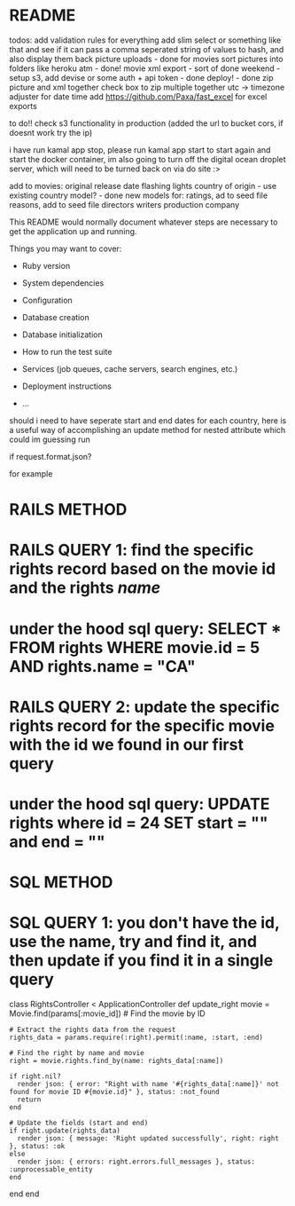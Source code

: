 # README

todos:
add validation rules for everything
add slim select or something like that and see if it can pass a comma seperated string of values to hash, and also display them back
picture uploads - done for movies
  sort pictures into folders like heroku atm - done!
movie xml export - sort of done
weekend - setup s3, add devise or some auth + api token - done
deploy! - done
zip picture and xml together
check box to zip multiple together
utc -> timezone adjuster for date time
add https://github.com/Paxa/fast_excel for excel exports

to do!! check s3 functionality in production (added the url to bucket cors, if doesnt work try the ip)

i have run kamal app stop, please run kamal app start to start again and start the docker container, im also going to turn off the digital ocean droplet server, which will need to be turned back on via do site :>


add to movies:
original release date
flashing lights
country of origin - use existing country model? - done
new models for:
ratings, ad to seed file
reasons, add to seed file
directors
writers
production company



This README would normally document whatever steps are necessary to get the
application up and running.

Things you may want to cover:

* Ruby version

* System dependencies

* Configuration

* Database creation

* Database initialization

* How to run the test suite

* Services (job queues, cache servers, search engines, etc.)

* Deployment instructions

* ...

should i need to have seperate start and end dates for each country, here is a useful way of accomplishing an update method for nested attribute which could im guessing run 

if request.format.json?

for example

# RAILS METHOD
# RAILS QUERY 1: find the specific rights record based on the movie id and the rights _name_
# under the hood sql query: SELECT * FROM rights WHERE movie.id = 5 AND rights.name = "CA"
# RAILS QUERY 2: update the specific rights record for the specific movie with the id we found in our first query
# under the hood sql query: UPDATE rights where id = 24 SET start = "" and end = "" 

# SQL METHOD
# SQL QUERY 1: you don't have the id, use the name, try and find it, and then update if you find it in a single query

class RightsController < ApplicationController
  def update_right
    movie = Movie.find(params[:movie_id]) # Find the movie by ID

    # Extract the rights data from the request
    rights_data = params.require(:right).permit(:name, :start, :end)

    # Find the right by name and movie
    right = movie.rights.find_by(name: rights_data[:name])

    if right.nil?
      render json: { error: "Right with name '#{rights_data[:name]}' not found for movie ID #{movie.id}" }, status: :not_found
      return
    end

    # Update the fields (start and end)
    if right.update(rights_data)
      render json: { message: 'Right updated successfully', right: right }, status: :ok
    else
      render json: { errors: right.errors.full_messages }, status: :unprocessable_entity
    end
  end
end